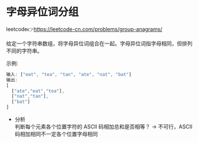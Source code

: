 # 字母异位词分组  
leetcode👉https://leetcode-cn.com/problems/group-anagrams/  

给定一个字符串数组，将字母异位词组合在一起。字母异位词指字母相同，但排列不同的字符串。  

示例:
```js
输入: ["eat", "tea", "tan", "ate", "nat", "bat"]
输出:
[
  ["ate","eat","tea"],
  ["nat","tan"],
  ["bat"]
]
```

- 分析  
  判断每个元素各个位置字符的 ASCII 码相加总和是否相等？ -> 不可行，ASCII 码相加相同不一定各个位置字母相同  